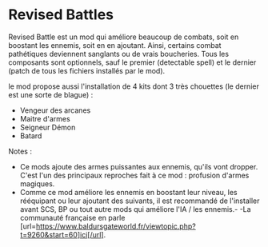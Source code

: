 # Revised Battles
Revised Battle est un mod qui améliore beaucoup de combats, soit en boostant les ennemis, soit en en ajoutant. Ainsi, certains combat pathétiques deviennent sanglants ou de vrais boucheries. Tous les composants sont optionnels, sauf le premier (detectable spell) et le dernier (patch de tous les fichiers installés par le mod).

le mod propose aussi l'installation de 4 kits dont 3 très chouettes (le dernier est une sorte de blague) :
 - Vengeur des arcanes
 - Maitre d'armes
 - Seigneur Démon
 - Batard
 
 
Notes :
 - Ce mods ajoute des armes puissantes aux ennemis, qu'ils vont dropper. C'est l'un des principaux reproches fait à ce mod : profusion d'armes magiques.
 - Comme ce mod améliore les ennemis en boostant leur niveau, les rééquipant ou leur ajoutant des suivants, il est recommandé de l'installer avant SCS, BP ou tout autre mods qui améliore l'IA / les ennemis.- 
 -La communauté française en parle [url=https://www.baldursgateworld.fr/viewtopic.php?t=9260&start=60]ici[/url].
